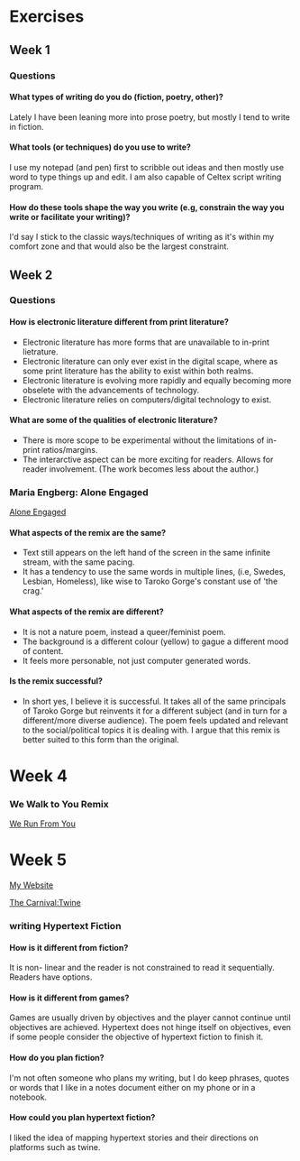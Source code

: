# Exercises

## Week 1


### Questions

#### What types of writing do you do (fiction, poetry, other)?

Lately I have been leaning more into prose poetry, but mostly I tend to write in fiction. 


#### What tools (or techniques) do you use to write?

I use my notepad (and pen) first to scribble out ideas and then mostly use word to type things up and edit. I am also capable of Celtex script writing program.


#### How do these tools shape the way you write (e.g, constrain the way you write or facilitate your writing)?

I'd say I stick to the classic ways/techniques of writing as it's within my comfort zone and that would also be the largest constraint. 


## Week 2



### Questions 

#### How is electronic literature different from print literature?

- Electronic literature has more forms that are unavailable to in-print lietrature. 
- Electronic literature can only ever exist in the digital scape, where as some print literature has the ability to exist within both realms. 
- Electronic literature is evolving more rapidly and equally becoming more obselete with the advancements of technology. 
- Electronic literature relies on computers/digital technology to exist. 

#### What are some of the qualities of electronic literature?

- There is more scope to be experimental without the limitations of in-print ratios/margins. 
- The interarctive aspect can be more exciting for readers. Allows for reader involvement. (The work becomes less about the author.) 

### Maria Engberg: Alone Engaged

[Alone Engaged](https://nickm.com/taroko_gorge/alone_engaged/)

#### What aspects of the remix are the same?

- Text still appears on the left hand of the screen in the same infinite stream, with the same pacing.
- It has a tendency to use the same words in multiple lines, (i.e, Swedes, Lesbian, Homeless), like wise to Taroko Gorge's constant use of 'the crag.'

#### What aspects of the remix are different?

- It is not a nature poem, instead a queer/feminist poem. 
- The background is a different colour (yellow) to gague a different mood of content. 
- It feels more personable, not just computer generated words. 

#### Is the remix successful?

- In short yes, I believe it is successful. It takes all of the same principals of Taroko Gorge but reinvents it for a different subject (and in turn for a different/more diverse audience). The poem feels updated and relevant to the social/political topics it is dealing with. I argue that this remix is better suited to this form than the original. 

# Week 4

### We Walk to You Remix

[We Run From You](https://shell-mulberry-lingonberry.glitch.me)

# Week 5
[My Website](https://lhobday.github.io/)

[The Carnival:Twine](https://warm-platypus-e033b9.netlify.app)

### writing Hypertext Fiction

#### How is it different from fiction?

It is non- linear and the reader is not constrained to read it sequentially. Readers have options. 

#### How is it different from games?

Games are usually driven by objectives and the player cannot continue until objectives are achieved. Hypertext does not hinge itself on objectives, even if some people consider the objective of hypertext fiction to finish it. 

#### How do you plan fiction?

I'm not often someone who plans my writing, but I do keep phrases, quotes or words that I like in a notes document either on my phone or in a notebook. 

#### How could you plan hypertext fiction?

I liked the idea of mapping hypertext stories and their directions on platforms such as twine. 
